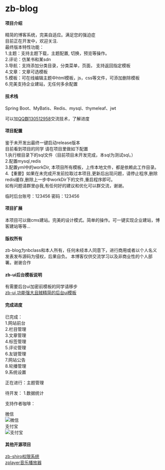 # zb-blog

#### 项目介绍
精简的博客系统，完美自适应。满足您的强迫症<br/>
目前正在开发中，欢迎关注.<br/>
最终版本特性功能：<br/>
1.主题：支持主题下载，主题配置, 切换，预览等操作。<br/>
2.评论：仿某书和某sdn<br/>
3.导航：支持添加分类目录，分类菜单，页面， 支持返回指定模板<br/>
4.文章：文章可选模板<br/>
5.模板：可在线编辑主题中html模板，js，css等文件，可添加删除模板<br/>
6.完美支持企业建站，无任何多余配置

#### 技术栈
Spring Boot、MyBatis、Redis、mysql、thymeleaf、jwt<br/>

可以加[QQ群130512958](http://shang.qq.com/wpa/qunwpa?idkey=dad3420aea2111ee98653f703f61bc504bfcd6dd85d1766a344523d7e353ad43)交流技术，了解进度

#### 项目配置

鉴于未开发出最终一键启动release版本<br/>
目前看到项目的同学 请在项目里做如下配置<br/>
1.执行根目录下的sql文件（目前项目未开发完成，本sql为测试sql。）<br/>
2.配置mysql,redis<br/>
3.配置yml中的workDir, 本项目所有模板，上传本地文件，都是依赖此工作目录。<br/>
4.【重要】如果在未完成开发前拉取过本项目,更新后出现问题，请停止程序,删除redis缓存,删除上一步中workDir下的文件,重启程序即可。<br/>
如有问题请群里@我,有任何好的建议和优化可以群交流，谢谢。<br/>

临时后台账号：123456 密码：123456

#### 项目扩展
本项目可以做cms建站。完美的设计模式。简单的操作。可一键实现企业建站，博客建站等等...

#### 版权所有
zb-blog为nbclass和本人所有，任何未经本人同意下，进行商用或者以个人名义发表发布源码为侵权，后果自负。
本博客仅供交流学习以及非商业性的个人部署。谢谢合作

#### zb-ui后台模板说明
有需要后台ui加密前模板的同学请移步<br/>
[zb-ui,功能强大且贼精简的后台ui模板](https://zuu.app)

#### 完成进度
已完成：<br/>
1.网站前台<br/>
2.栏目管理<br/>
3.文章管理<br/>
4.标签管理<br/>
5.评论管理<br/>
6.友链管理<br/>
7.网站公告<br/>
8.轮播管理<br/>
9.系统设置<br/>

正在进行：主题管理<br/>

待开发：
1.数据统计
<br/>

支持作者咖啡：

微信<br/>
![微信](https://images.gitee.com/uploads/images/2019/1028/163337_aa52a795_1414419.jpeg)
<br/>
支付宝<br/>
![支付宝](https://images.gitee.com/uploads/images/2019/1028/163337_21cc2b3f_1414419.jpeg)

#### 其他开源项目
[zb-shiro权限系统](https://gitee.com/supperzh/zb-shiro)<br/>
[zplayer音乐播放器](https://gitee.com/supperzh/zplayer)


